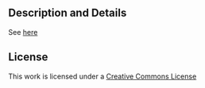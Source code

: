 ## Description and Details
See [here](http://matarz.github.com/dynamic_binding_cpp)


## License
This work is licensed under a [Creative Commons License](http://creativecommons.org/licenses/by/3.0/)